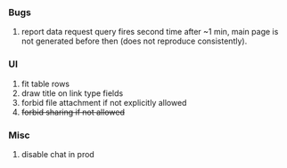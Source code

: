 ### Bugs
1. report data request query fires second time after ~1 min, main page is not generated before then (does not reproduce consistently). 

### UI
1. fit table rows
2. draw title on link type fields
3. forbid file attachment if not explicitly allowed
4. <s>forbid sharing if not allowed</s>

### Misc
1. disable chat in prod


